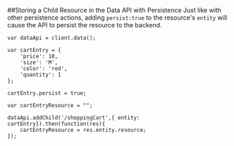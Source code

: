 ##Storing a Child Resource in the Data API with Persistence
Just like with other persistence actions, adding `persist:true` to the resource's `entity` will cause the API to
persist the resource to the backend.

```
var dataApi = client.data();

var cartEntry = {
    'price': 10,
    'size': 'M',
    'color': 'red',
    'quantity': 1
};

cartEntry.persist = true;

var cartEntryResource = "";

dataApi.addChild('/shoppingCart',{ entity: cartEntry}).then(function(res){
    cartEntryResource = res.entity.resource;
});
```